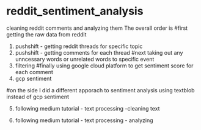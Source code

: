 # reddit_sentiment_analysis
cleaning reddit comments and analyzing them
The overall order is 
#first getting the raw data from reddit
1. pushshift - getting reddit threads for specific topic
2. pushshift - getting comments for each thread
#next taking out any unncessary words or unrelated words to specific event
3. filtering
#finally using google cloud platform to get sentiment score for each comment
4. gcp sentiment

#on the side I did a different apporach to sentiment analysis using textblob instead of gcp sentiment

5. following medium tutorial - text processing -cleaning text

6. following medium tutorial - text processing - analyzing


